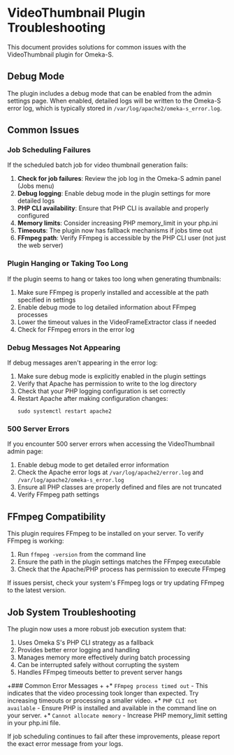 # VideoThumbnail Plugin Troubleshooting

This document provides solutions for common issues with the VideoThumbnail plugin for Omeka-S.

## Debug Mode

The plugin includes a debug mode that can be enabled from the admin settings page. When enabled, detailed logs will be written to the Omeka-S error log, which is typically stored in `/var/log/apache2/omeka-s_error.log`.

## Common Issues

### Job Scheduling Failures

If the scheduled batch job for video thumbnail generation fails:

1. **Check for job failures**: Review the job log in the Omeka-S admin panel (Jobs menu)
2. **Debug logging**: Enable debug mode in the plugin settings for more detailed logs
3. **PHP CLI availability**: Ensure that PHP CLI is available and properly configured
4. **Memory limits**: Consider increasing PHP memory_limit in your php.ini
5. **Timeouts**: The plugin now has fallback mechanisms if jobs time out
6. **FFmpeg path**: Verify FFmpeg is accessible by the PHP CLI user (not just the web server)

### Plugin Hanging or Taking Too Long

If the plugin seems to hang or takes too long when generating thumbnails:

1. Make sure FFmpeg is properly installed and accessible at the path specified in settings
2. Enable debug mode to log detailed information about FFmpeg processes
3. Lower the timeout values in the VideoFrameExtractor class if needed
4. Check for FFmpeg errors in the error log

### Debug Messages Not Appearing

If debug messages aren't appearing in the error log:

1. Make sure debug mode is explicitly enabled in the plugin settings
2. Verify that Apache has permission to write to the log directory
3. Check that your PHP logging configuration is set correctly
4. Restart Apache after making configuration changes:
   ```
   sudo systemctl restart apache2
   ```

### 500 Server Errors

If you encounter 500 server errors when accessing the VideoThumbnail admin page:

1. Enable debug mode to get detailed error information
2. Check the Apache error logs at `/var/log/apache2/error.log` and `/var/log/apache2/omeka-s_error.log`
3. Ensure all PHP classes are properly defined and files are not truncated
4. Verify FFmpeg path settings

## FFmpeg Compatibility

This plugin requires FFmpeg to be installed on your server. To verify FFmpeg is working:

1. Run `ffmpeg -version` from the command line
2. Ensure the path in the plugin settings matches the FFmpeg executable
3. Check that the Apache/PHP process has permission to execute FFmpeg

If issues persist, check your system's FFmpeg logs or try updating FFmpeg to the latest version.

## Job System Troubleshooting

The plugin now uses a more robust job execution system that:

1. Uses Omeka S's PHP CLI strategy as a fallback
2. Provides better error logging and handling
3. Manages memory more effectively during batch processing
4. Can be interrupted safely without corrupting the system
5. Handles FFmpeg timeouts better to prevent server hangs

+### Common Error Messages
+
+* `FFmpeg process timed out` - This indicates that the video processing took longer than expected. Try increasing timeouts or processing a smaller video.
+* `PHP CLI not available` - Ensure PHP is installed and available in the command line on your server.
+* `Cannot allocate memory` - Increase PHP memory_limit setting in your php.ini file.

If job scheduling continues to fail after these improvements, please report the exact error message from your logs.
